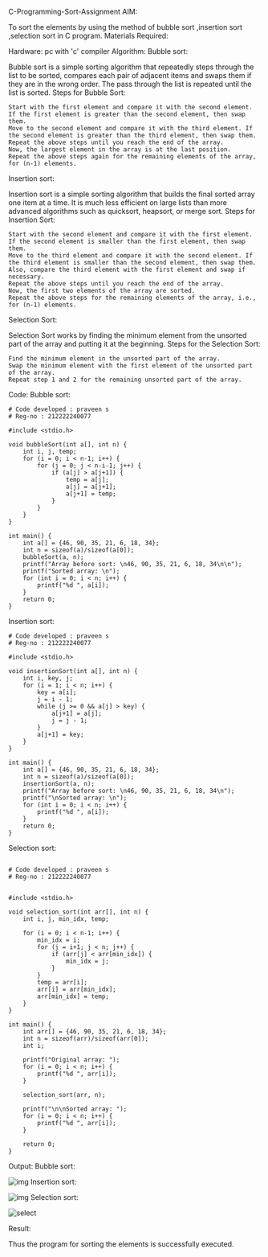 C-Programming-Sort-Assignment
AIM:

To sort the elements by using the method of bubble sort ,insertion sort ,selection sort in C program.
Materials Required:

Hardware: pc with 'c' compiler
Algorithm:
Bubble sort:

Bubble sort is a simple sorting algorithm that repeatedly steps through the list to be sorted, compares each pair of adjacent items and swaps them if they are in the wrong order. The pass through the list is repeated until the list is sorted.
Steps for Bubble Sort:

    Start with the first element and compare it with the second element. If the first element is greater than the second element, then swap them.
    Move to the second element and compare it with the third element. If the second element is greater than the third element, then swap them.
    Repeat the above steps until you reach the end of the array.
    Now, the largest element in the array is at the last position.
    Repeat the above steps again for the remaining elements of the array, for (n-1) elements.

Insertion sort:

Insertion sort is a simple sorting algorithm that builds the final sorted array one item at a time. It is much less efficient on large lists than more advanced algorithms such as quicksort, heapsort, or merge sort.
Steps for Insertion Sort:

    Start with the second element and compare it with the first element. If the second element is smaller than the first element, then swap them.
    Move to the third element and compare it with the second element. If the third element is smaller than the second element, then swap them. Also, compare the third element with the first element and swap if necessary.
    Repeat the above steps until you reach the end of the array.
    Now, the first two elements of the array are sorted.
    Repeat the above steps for the remaining elements of the array, i.e., for (n-1) elements.

Selection Sort:

Selection Sort works by finding the minimum element from the unsorted part of the array and putting it at the beginning.
Steps for the Selection Sort:

    Find the minimum element in the unsorted part of the array.
    Swap the minimum element with the first element of the unsorted part of the array.
    Repeat step 1 and 2 for the remaining unsorted part of the array.

Code:
Bubble sort:
```
# Code developed : praveen s
# Reg-no : 212222240077

#include <stdio.h>

void bubbleSort(int a[], int n) {
    int i, j, temp;
    for (i = 0; i < n-1; i++) {
        for (j = 0; j < n-i-1; j++) {
            if (a[j] > a[j+1]) {
                temp = a[j];
                a[j] = a[j+1];
                a[j+1] = temp;
            }
        }
    }
}

int main() {
    int a[] = {46, 90, 35, 21, 6, 18, 34};
    int n = sizeof(a)/sizeof(a[0]);
    bubbleSort(a, n);
    printf("Array before sort: \n46, 90, 35, 21, 6, 18, 34\n\n");
    printf("Sorted array: \n");
    for (int i = 0; i < n; i++) {
        printf("%d ", a[i]);
    }
    return 0;
}
```
Insertion sort:
```
# Code developed : praveen s
# Reg-no : 212222240077

#include <stdio.h>

void insertionSort(int a[], int n) {
    int i, key, j;
    for (i = 1; i < n; i++) {
        key = a[i];
        j = i - 1;
        while (j >= 0 && a[j] > key) {
            a[j+1] = a[j];
            j = j - 1;
        }
        a[j+1] = key;
    }
}

int main() {
    int a[] = {46, 90, 35, 21, 6, 18, 34};
    int n = sizeof(a)/sizeof(a[0]);
    insertionSort(a, n);
    printf("Array before sort: \n46, 90, 35, 21, 6, 18, 34\n");
    printf("\nSorted array: \n");
    for (int i = 0; i < n; i++) {
        printf("%d ", a[i]);
    }
    return 0;
}

```
Selection sort:
```

# Code developed : praveen s
# Reg-no : 212222240077


#include <stdio.h>

void selection_sort(int arr[], int n) {
    int i, j, min_idx, temp;
    
    for (i = 0; i < n-1; i++) {
        min_idx = i;
        for (j = i+1; j < n; j++) {
            if (arr[j] < arr[min_idx]) {
                min_idx = j;
            }
        }
        temp = arr[i];
        arr[i] = arr[min_idx];
        arr[min_idx] = temp;
    }
}

int main() {
    int arr[] = {46, 90, 35, 21, 6, 18, 34};
    int n = sizeof(arr)/sizeof(arr[0]);
    int i;
    
    printf("Original array: ");
    for (i = 0; i < n; i++) {
        printf("%d ", arr[i]);
    }
    
    selection_sort(arr, n);
    
    printf("\n\nSorted array: ");
    for (i = 0; i < n; i++) {
        printf("%d ", arr[i]);
    }
    
    return 0;
}
```

Output:
Bubble sort:

![img](bubble.png)
Insertion sort:

![img](insertion.png)
Selection sort:

![select](sel.png)

Result:

Thus the program for sorting the elements is successfully executed.
